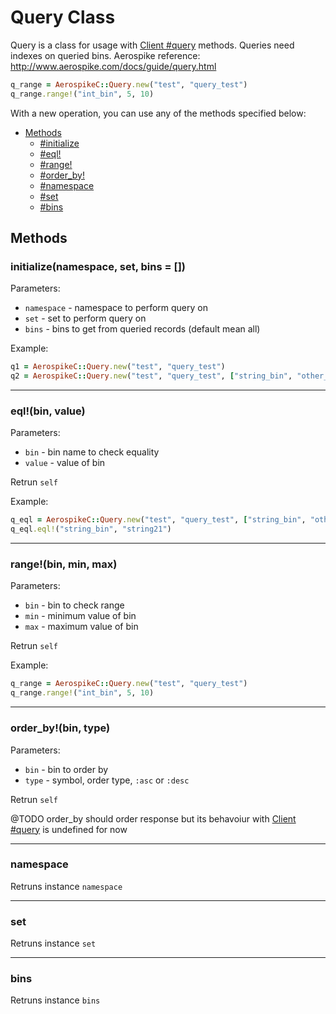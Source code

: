 # Query Class

Query is a class for usage with [Client #query](client.md#query) methods.
Queries need indexes on queried bins.
Aerospike reference: http://www.aerospike.com/docs/guide/query.html

```ruby
q_range = AerospikeC::Query.new("test", "query_test")
q_range.range!("int_bin", 5, 10)
```

With a new operation, you can use any of the methods specified below:

- [Methods](#methods)
  - [#initialize](#initialize)
  - [#eql!](#eql!)
  - [#range!](#range!)
  - [#order_by!](#order_by!)
  - [#namespace](#namespace)
  - [#set](#set)
  - [#bins](#bins)

<a name="methods"></a>
## Methods

<!--===============================================================================-->
<!-- initialize -->
<a name="initialize"></a>

### initialize(namespace, set, bins = [])

Parameters:

- `namespace` - namespace to perform query on
- `set`       - set to perform query on
- `bins`      - bins to get from queried records (default mean all)

Example:

```ruby
q1 = AerospikeC::Query.new("test", "query_test")
q2 = AerospikeC::Query.new("test", "query_test", ["string_bin", "other_bin"])
```

<!--===============================================================================-->
<hr/>
<!-- eql! -->
<a name="eql!"></a>

### eql!(bin, value)

Parameters:

- `bin`   - bin name to check equality
- `value` - value of bin

Retrun `self`

Example:

```ruby
q_eql = AerospikeC::Query.new("test", "query_test", ["string_bin", "other_bin"])
q_eql.eql!("string_bin", "string21")
```

<!--===============================================================================-->
<hr/>
<!-- range! -->
<a name="range!"></a>

### range!(bin, min, max)

Parameters:

- `bin` - bin to check range
- `min` - minimum value of bin
- `max` - maximum value of bin

Retrun `self`

Example:

```ruby
q_range = AerospikeC::Query.new("test", "query_test")
q_range.range!("int_bin", 5, 10)
```


<!--===============================================================================-->
<hr/>
<!-- order_by! -->
<a name="order_by!"></a>

### order_by!(bin, type)

Parameters:

- `bin` - bin to order by
- `type` - symbol, order type, `:asc` or `:desc`

Retrun `self`

@TODO order_by should order response but its behavoiur with [Client #query](client.md#query) is undefined for now



<!--===============================================================================-->
<hr/>
<!-- namespace -->
<a name="namespace"></a>

### namespace

Retruns instance `namespace`

<!--===============================================================================-->
<hr/>
<!-- set -->
<a name="set"></a>

### set

Retruns instance `set`

<!--===============================================================================-->
<hr/>
<!-- bins -->
<a name="bins"></a>

### bins

Retruns instance `bins`